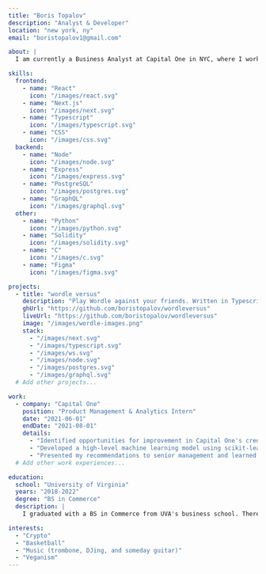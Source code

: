```yaml
---
title: "Boris Topalov"
description: "Analyst & Developer"
location: "new york, ny"
email: "boristopalov1@gmail.com"

about: |
  I am currently a Business Analyst at Capital One in NYC, where I work mostly with Python and SQL. I recently graduated from the University of Virginia, where I studied Information Technology at the McIntire School of Commerce. I minored in Computer Science and discovered a genuine enjoyment in coding in the second half of my studies. I took as many Computer Science classes as my schedule allowed, and I am continuing to learn however I can through reading and doing. My goal is to find work either as a software engineer or as a product manager.

skills:
  frontend:
    - name: "React"
      icon: "/images/react.svg"
    - name: "Next.js"
      icon: "/images/next.svg"
    - name: "Typescript"
      icon: "/images/typescript.svg"
    - name: "CSS"
      icon: "/images/css.svg"
  backend:
    - name: "Node"
      icon: "/images/node.svg"
    - name: "Express"
      icon: "/images/express.svg"
    - name: "PostgreSQL"
      icon: "/images/postgres.svg"
    - name: "GraphQL"
      icon: "/images/graphql.svg"
  other:
    - name: "Python"
      icon: "/images/python.svg"
    - name: "Solidity"
      icon: "/images/solidity.svg"
    - name: "C"
      icon: "/images/c.svg"
    - name: "Figma"
      icon: "/images/figma.svg"

projects:
  - title: "wordle versus"
    description: "Play Wordle against your friends. Written in Typescript and features real-time communication using websockets, custom user authentication & authorization, custom room creation, game persistence across sessions, and more."
    ghUrl: "https://github.com/boristopalov/wordleversus"
    liveUrl: "https://github.com/boristopalov/wordleversus"
    image: "/images/wordle-images.png"
    stack:
      - "/images/next.svg"
      - "/images/typescript.svg"
      - "/images/ws.svg"
      - "/images/node.svg"
      - "/images/postgres.svg"
      - "/images/graphql.svg"
  # Add other projects...

work:
  - company: "Capital One"
    position: "Product Management & Analytics Intern"
    date: "2021-06-01"
    endDate: "2021-08-01"
    details:
      - "Identified opportunities for improvement in Capital One's credit algorithms by analyzing 80m+ data points using Python and SQL"
      - "Developed a high-level machine learning model using scikit-learn to predict customer behavior and reduce policy risk"
      - "Presented my recommendations to senior management and learned valuable storytelling skills along the way"
  # Add other work experiences...

education:
  school: "University of Virginia"
  years: "2018-2022"
  degree: "BS in Commerce"
  description: |
    I graduated with a BS in Commerce from UVA's business school. There, I learned how to apply business to technology through classes like Venture Capital and Project Management. In addition to my business coursework, I also took many Computer Science classes. A few relevant ones: Program & Data Representation, Algorithms, Machine Learning, Programming Languages for Web Development, Cryptocurrency, Privacy in the Internet Age.

interests:
  - "Crypto"
  - "Basketball"
  - "Music (trombone, DJing, and someday guitar)"
  - "Veganism"
---
```

